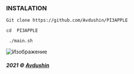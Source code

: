 ### INSTALATION 

` Git clone https://github.com/Avdushin/PI3APPLE `
 
` cd  PI3APPLE `
 
` ./main.sh`

![Изображение](https://cdn.discordapp.com/attachments/650681889308278785/898308992495923230/unknown.png)


###### **2021 © [Avdushin](https://github.com/Avdushin)**

